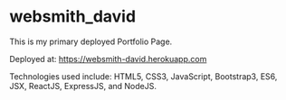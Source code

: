 # websmith_david
This is my primary deployed Portfolio Page.

Deployed at: https://websmith-david.herokuapp.com

Technologies used include: HTML5, CSS3, JavaScript, Bootstrap3, ES6, JSX, ReactJS, ExpressJS, and NodeJS.
